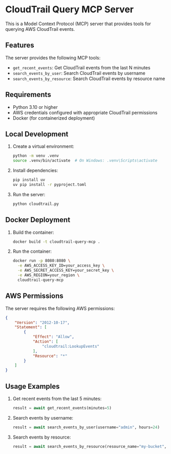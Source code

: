 # CloudTrail Query MCP Server

This is a Model Context Protocol (MCP) server that provides tools for querying AWS CloudTrail events.

## Features

The server provides the following MCP tools:

- `get_recent_events`: Get CloudTrail events from the last N minutes
- `search_events_by_user`: Search CloudTrail events by username
- `search_events_by_resource`: Search CloudTrail events by resource name

## Requirements

- Python 3.10 or higher
- AWS credentials configured with appropriate CloudTrail permissions
- Docker (for containerized deployment)

## Local Development

1. Create a virtual environment:
   ```bash
   python -m venv .venv
   source .venv/bin/activate  # On Windows: .venv\Scripts\activate
   ```

2. Install dependencies:
   ```bash
   pip install uv
   uv pip install -r pyproject.toml
   ```

3. Run the server:
   ```bash
   python cloudtrail.py
   ```

## Docker Deployment

1. Build the container:
   ```bash
   docker build -t cloudtrail-query-mcp .
   ```

2. Run the container:
   ```bash
   docker run -p 8080:8080 \
     -e AWS_ACCESS_KEY_ID=your_access_key \
     -e AWS_SECRET_ACCESS_KEY=your_secret_key \
     -e AWS_REGION=your_region \
     cloudtrail-query-mcp
   ```

## AWS Permissions

The server requires the following AWS permissions:
```json
{
    "Version": "2012-10-17",
    "Statement": [
        {
            "Effect": "Allow",
            "Action": [
                "cloudtrail:LookupEvents"
            ],
            "Resource": "*"
        }
    ]
}
```

## Usage Examples

1. Get recent events from the last 5 minutes:
   ```python
   result = await get_recent_events(minutes=5)
   ```

2. Search events by username:
   ```python
   result = await search_events_by_user(username="admin", hours=24)
   ```

3. Search events by resource:
   ```python
   result = await search_events_by_resource(resource_name="my-bucket", hours=12)
   ```
